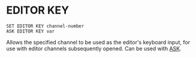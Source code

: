# EDITOR KEY

`SET EDITOR KEY channel-number`  
`ASK EDITOR KEY var`

Allows the specified channel to be used as the editor's keyboard input, for use with editor channels subsequently opened. Can be used with [ASK](man_cs-ask.md).
